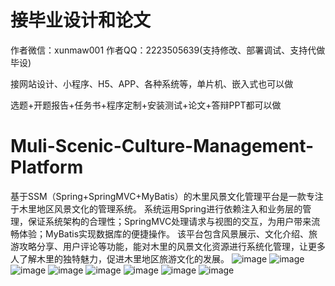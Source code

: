 # 接毕业设计和论文
作者微信：xunmaw001  作者QQ：2223505639(支持修改、部署调试、支持代做毕设)

接网站设计、小程序、H5、APP、各种系统等，单片机、嵌入式也可以做

选题+开题报告+任务书+程序定制+安装测试+论文+答辩PPT都可以做
# Muli-Scenic-Culture-Management-Platform
基于SSM（Spring+SpringMVC+MyBatis）的木里风景文化管理平台是一款专注于木里地区风景文化的管理系统。  系统运用Spring进行依赖注入和业务层的管理，保证系统架构的合理性；SpringMVC处理请求与视图的交互，为用户带来流畅体验；MyBatis实现数据库的便捷操作。  该平台包含风景展示、文化介绍、旅游攻略分享、用户评论等功能，能对木里的风景文化资源进行系统化管理，让更多人了解木里的独特魅力，促进木里地区旅游文化的发展。
![image](https://github.com/user-attachments/assets/de68c173-0ec4-4fe5-8453-d22d348ff9de)
![image](https://github.com/user-attachments/assets/b1fac7f5-7ffc-4ff9-82fb-d5dd438d4c24)
![image](https://github.com/user-attachments/assets/e2baffb5-0380-4e35-9e9b-93cd7b591ca3)
![image](https://github.com/user-attachments/assets/e03b11ee-c768-4905-a371-278895602e76)
![image](https://github.com/user-attachments/assets/3c457377-c487-4ea2-95a3-159e679cb04d)
![image](https://github.com/user-attachments/assets/1ef861f0-ff05-48d7-adbf-44150a599562)
![image](https://github.com/user-attachments/assets/4202e21a-ccfe-49b6-ab48-70782b55815d)
![image](https://github.com/user-attachments/assets/37cf7cff-875b-4013-bccc-08d5617a7244)
